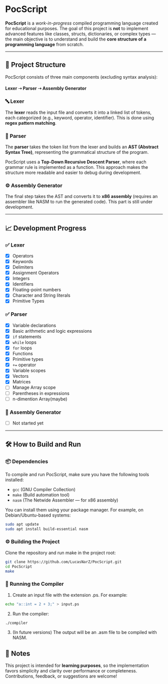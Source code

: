 # PocScript

**PocScript** is a *work-in-progress* compiled programming language created for educational purposes. The goal of this project is **not** to implement advanced features like classes, structs, dictionaries, or complex types — the main objective is to understand and build the **core structure of a programming language** from scratch.

---

## 🧠 Project Structure

PocScript consists of three main components (excluding syntax analysis):


#### **Lexer ➝ Parser ➝ Assembly Generator**


### 🔤 Lexer
The **lexer** reads the input file and converts it into a linked list of tokens, each categorized (e.g., keyword, operator, identifier). This is done using **regex pattern matching**.

### 🌳 Parser
The **parser** takes the token list from the lexer and builds an **AST (Abstract Syntax Tree)**, representing the grammatical structure of the program.  

PocScript uses a **Top-Down Recursive Descent Parser**, where each grammar rule is implemented as a function. This approach makes the structure more readable and easier to debug during development.

### ⚙️ Assembly Generator
The final step takes the AST and converts it to **x86 assembly** (requires an assembler like NASM to run the generated code). This part is still under development.

---

## 📈 Development Progress

### ✅ Lexer
- [x] Operators  
- [x] Keywords  
- [x] Delimiters  
- [x] Assignment Operators  
- [x] Integers  
- [x] Identifiers  
- [x] Floating-point numbers  
- [x] Character and String literals  
- [x] Primitive Types

### ✅ Parser
- [x] Variable declarations  
- [x] Basic arithmetic and logic expressions  
- [x] `if` statements  
- [x] `while` loops  
- [x] `for` loops  
- [x] Functions  
- [x] Primitive types  
- [x] `+=` operator  
- [x] Variable scopes  
- [x] Vectors
- [x] Matrices 
- [ ] Manage Array scope 
- [ ] Parentheses in expressions  
- [ ] n-dimention Array(maybe)

### 🚧 Assembly Generator
- [ ] Not started yet

---

## 🛠️ How to Build and Run

### 📦 Dependencies
To compile and run PocScript, make sure you have the following tools installed:

- `gcc` (GNU Compiler Collection)
- `make` (Build automation tool)
- `nasm` (The Netwide Assembler — for x86 assembly)

You can install them using your package manager. For example, on Debian/Ubuntu-based systems:

```bash
sudo apt update
sudo apt install build-essential nasm
```
### ⚙️ Building the Project

Clone the repository and run make in the project root:
```bash
git clone https://github.com/LucasNarZ/PocScript.git
cd PocScript
make
```

### 🧪 Running the Compiler

1. Create an input file with the extension .ps. For example:
```bash
echo "a::int = 2 + 3;" > input.ps
```
2. Run the compiler:
```bash
./compiler
```
3. (In future versions) The output will be an .asm file to be compiled with NASM.
## 📌 Notes
This project is intended for **learning purposes**, so the implementation favors simplicity and clarity over performance or completeness. Contributions, feedback, or suggestions are welcome!
